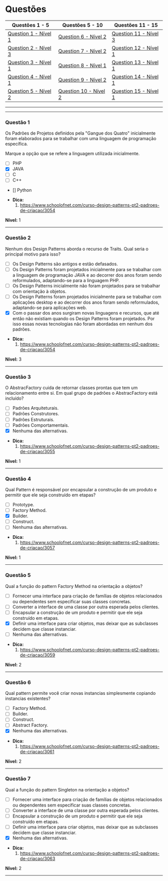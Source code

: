 # Questões

| Questões 1 - 5            | Questões 5 - 10             | Questões 11 - 15            |
|---------------------------|-----------------------------|-----------------------------|
| [Question 1 - Nível 1][1] | [Question 6 - Nível 2][6]   | [Question 11 - Nível 3][11] |
| [Question 2 - Nível 3][2] | [Question 7 - Nível 2][7]   | [Question 12 - Nível 1][12] |
| [Question 3 - Nível 1][3] | [Question 8 - Nível 1][8]   | [Question 13 - Nível 1][13] |
| [Question 4 - Nível 1][4] | [Question 9 - Nível 2][9]   | [Question 14 - Nível 1][14] |
| [Question 5 - Nível 2][5] | [Question 10 - Nível 2][10] | [Question 15 - Nível 1][15] |
                     
***

[1]:#questão-1
[2]:#questão-2
[3]:#questão-3
[4]:#questão-4
[5]:#questão-5
[6]:#questão-6
[7]:#questão-7
[8]:#questão-8
[9]:#questão-9
[10]:#questão-10
[11]:#questão-11
[12]:#questão-12
[13]:#questão-13
[14]:#questão-14
[15]:#questão-15

***

### Questão 1

Os Padrões de Projetos definidos pela "Gangue dos Quatro" inicialmente foram elaborados para se trabalhar com uma linguagem de programação específica. 

Marque a opção que se refere a linguagem utilizada inicialmente.

- [ ] PHP
- [x] JAVA
- [ ] C
- [ ] C++
- [] Python

* **Dica:**
    1. <https://www.schoolofnet.com/curso-design-patterns-pt2-padroes-de-criacao/3054>

**Nível:** 1

***

### Questão 2

Nenhum dos Design Patterns aborda o recurso de Traits. Qual seria o principal motivo para isso?

- [ ] Os Design Patterns são antigos e estão defasados.
- [ ] Os Design Patterns foram projetados inicialmente para se trabalhar com a linguagem de programação JAVA e ao decorrer dos anos foram sendo reformulados, adaptando-se para a linguagem PHP.
- [ ] Os Design Patterns inicialmente não foram projetados para se trabalhar com orientação à objetos.
- [ ] Os Design Patterns foram projetados inicialmente para se trabalhar com aplicações desktop e ao decorrer dos anos foram sendo reformulados, adaptando-se para aplicações web.
- [x] Com o passar dos anos surgiram novas linguagens e recursos, que até então não existiam quando os Design Patterns foram projetados. Por isso essas novas tecnologias não foram abordadas em nenhum dos padrões.

* **Dica:**
    1. <https://www.schoolofnet.com/curso-design-patterns-pt2-padroes-de-criacao/3054>

**Nível:** 3

***

### Questão 3

O AbstracFactory cuida de retornar classes prontas que tem um relacionamento entre si. Em qual grupo de padrões o AbstracFactory está incluído?

- [ ] Padrões Arquiteturais.
- [ ] Padrões Construtores.
- [ ] Padrôes Estruturais.
- [ ] Padrôes Comportamentais.
- [x] Nenhuma das alternativas.

* **Dica:**
    1. <https://www.schoolofnet.com/curso-design-patterns-pt2-padroes-de-criacao/3055>

**Nível:** 1

***

### Questão 4

Qual Pattern é responsável por encapsular a construção de um produto e permitir que ele seja construído em etapas?

- [ ] Prototype.
- [ ] Factory Method.
- [x] Builder.
- [ ] Construct.
- [ ] Nenhuma das alternativas.

* **Dica:**
    1. <https://www.schoolofnet.com/curso-design-patterns-pt2-padroes-de-criacao/3057>

**Nível:** 1

***


### Questão 5

Qual a função do pattern Factory Method na orientação a objetos?

- [ ] Fornecer uma interface para criação de famílias de objetos relacionados ou dependentes sem especificar suas classes concretas.
- [ ] Converter a interface de uma classe por outra esperada pelos clientes.
- [ ] Encapsular a construção de um produto e permitir que ele seja construído em etapas.
- [x] Definir uma interface para criar objetos, mas deixar que as subclasses decidem que classe instanciar. 
- [ ] Nenhuma das alternativas.

* **Dica:**
    1. <https://www.schoolofnet.com/curso-design-patterns-pt2-padroes-de-criacao/3059>

**Nível:** 2

***

### Questão 6

Qual pattern permite você criar novas instancias simplesmente copiando instancias existentes?

- [ ] Factory Method.
- [ ] Builder.
- [ ] Construct.
- [ ] Abstract Factory.
- [x] Nenhuma das alternativas.

* **Dica:**
    1. <https://www.schoolofnet.com/curso-design-patterns-pt2-padroes-de-criacao/3061>

**Nível:** 2

***

### Questão 7

Qual a função do pattern Singleton na orientação a objetos?

- [ ] Fornecer uma interface para criação de famílias de objetos relacionados ou dependentes sem especificar suas classes concretas.
- [ ] Converter a interface de uma classe por outra esperada pelos clientes.
- [ ] Encapsular a construção de um produto e permitir que ele seja construído em etapas.
- [ ] Definir uma interface para criar objetos, mas deixar que as subclasses decidem que classe instanciar. 
- [x] Nenhuma das alternativas.

* **Dica:**
    1. <https://www.schoolofnet.com/curso-design-patterns-pt2-padroes-de-criacao/3063>

**Nível:** 2

***

